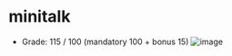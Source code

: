 # minitalk
* Grade: 115 / 100 (mandatory 100 + bonus 15)
![image](https://postfiles.pstatic.net/MjAyMTA2MjRfMjI5/MDAxNjI0NTE2MTAwODk3.6g-5VAdqhC55sM1iCdENrPC5Hfea4zoBUSzXqRUx5yEg.aUqKrKdKGFxlKaLPdiYH0Qznu5A-fMWz0mK5WUNhVCUg.GIF.kkyy0126/ezgif.com-gif-maker_(1).gif?type=w773)
